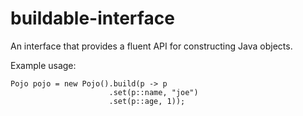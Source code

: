 # buildable-interface
An interface that provides a fluent API for constructing Java objects.

Example usage:
```
Pojo pojo = new Pojo().build(p -> p
                      .set(p::name, "joe")
                      .set(p::age, 1));
```